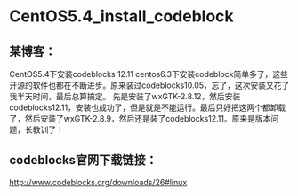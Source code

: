 # CentOS5.4_install_codeblock

## 某博客：
CentOS5.4下安装codeblocks 12.11
centos6.3下安装codeblock简单多了，这些开源的软件也都在不断进步。原来装过codeblocks10.05，忘了，这次安装又花了我半天时间，最后总算搞定。 先是安装了wxGTK-2.8.12，然后安装codeblocks12.11，安装也成功了，但是就是不能运行。最后只好把这两个都卸载了，然后安装了wxGTK-2.8.9，然后还是装了codeblocks12.11。原来是版本问题，长教训了！

## codeblocks官网下载链接：
http://www.codeblocks.org/downloads/26#linux


